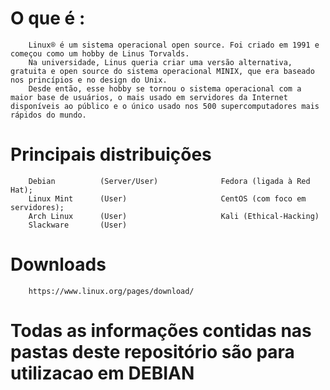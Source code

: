 # O que é :
        Linux® é um sistema operacional open source. Foi criado em 1991 e começou como um hobby de Linus Torvalds. 
        Na universidade, Linus queria criar uma versão alternativa, gratuita e open source do sistema operacional MINIX, que era baseado nos princípios e no design do Unix. 
        Desde então, esse hobby se tornou o sistema operacional com a maior base de usuários, o mais usado em servidores da Internet disponíveis ao público e o único usado nos 500 supercomputadores mais rápidos do mundo.

# Principais distribuições
        Debian          (Server/User)              Fedora (ligada à Red Hat);
        Linux Mint      (User)                     CentOS (com foco em servidores);
        Arch Linux      (User)                     Kali (Ethical-Hacking)
        Slackware       (User)

# Downloads
        https://www.linux.org/pages/download/

# Todas as informações contidas nas pastas deste repositório são para utilizacao em  DEBIAN
